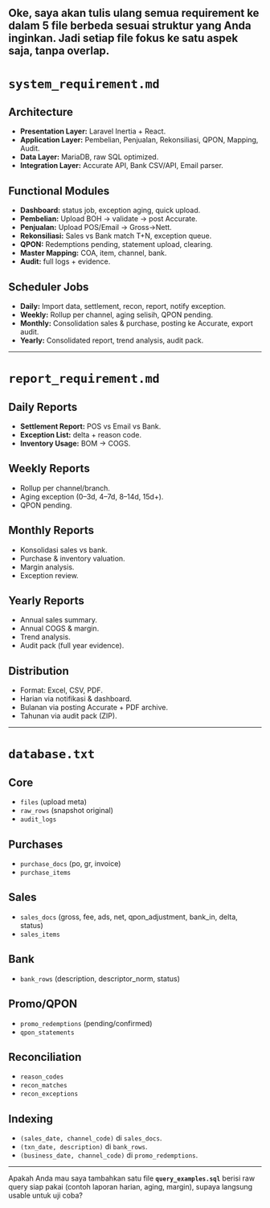 Oke, saya akan tulis ulang semua requirement ke dalam 5 file berbeda sesuai struktur yang Anda inginkan. Jadi setiap file fokus ke satu aspek saja, tanpa overlap.
---

# `system_requirement.md`

## Architecture

* **Presentation Layer:** Laravel Inertia + React.
* **Application Layer:** Pembelian, Penjualan, Rekonsiliasi, QPON, Mapping, Audit.
* **Data Layer:** MariaDB, raw SQL optimized.
* **Integration Layer:** Accurate API, Bank CSV/API, Email parser.

## Functional Modules

* **Dashboard:** status job, exception aging, quick upload.
* **Pembelian:** Upload BOH → validate → post Accurate.
* **Penjualan:** Upload POS/Email → Gross→Nett.
* **Rekonsiliasi:** Sales vs Bank match T+N, exception queue.
* **QPON:** Redemptions pending, statement upload, clearing.
* **Master Mapping:** COA, item, channel, bank.
* **Audit:** full logs + evidence.

## Scheduler Jobs

* **Daily:** Import data, settlement, recon, report, notify exception.
* **Weekly:** Rollup per channel, aging selisih, QPON pending.
* **Monthly:** Consolidation sales & purchase, posting ke Accurate, export audit.
* **Yearly:** Consolidated report, trend analysis, audit pack.

---


# `report_requirement.md`

## Daily Reports

* **Settlement Report:** POS vs Email vs Bank.
* **Exception List:** delta + reason code.
* **Inventory Usage:** BOM → COGS.

## Weekly Reports

* Rollup per channel/branch.
* Aging exception (0–3d, 4–7d, 8–14d, 15d+).
* QPON pending.

## Monthly Reports

* Konsolidasi sales vs bank.
* Purchase & inventory valuation.
* Margin analysis.
* Exception review.

## Yearly Reports

* Annual sales summary.
* Annual COGS & margin.
* Trend analysis.
* Audit pack (full year evidence).

## Distribution

* Format: Excel, CSV, PDF.
* Harian via notifikasi & dashboard.
* Bulanan via posting Accurate + PDF archive.
* Tahunan via audit pack (ZIP).

---

# `database.txt`

## Core

* `files` (upload meta)
* `raw_rows` (snapshot original)
* `audit_logs`

## Purchases

* `purchase_docs` (po, gr, invoice)
* `purchase_items`

## Sales

* `sales_docs` (gross, fee, ads, net, qpon\_adjustment, bank\_in, delta, status)
* `sales_items`

## Bank

* `bank_rows` (description, descriptor\_norm, status)

## Promo/QPON

* `promo_redemptions` (pending/confirmed)
* `qpon_statements`

## Reconciliation

* `reason_codes`
* `recon_matches`
* `recon_exceptions`

## Indexing

* `(sales_date, channel_code)` di `sales_docs`.
* `(txn_date, description)` di `bank_rows`.
* `(business_date, channel_code)` di `promo_redemptions`.

---

Apakah Anda mau saya tambahkan satu file **`query_examples.sql`** berisi raw query siap pakai (contoh laporan harian, aging, margin), supaya langsung usable untuk uji coba?
